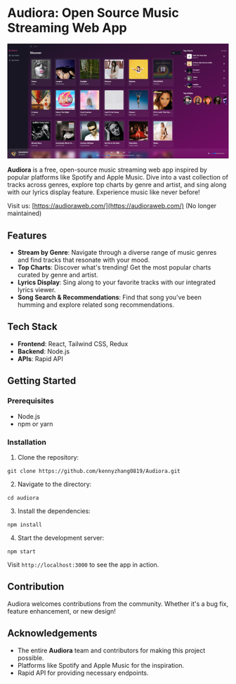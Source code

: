 # Audiora: Open Source Music Streaming Web App

![Audiora Thumbnail](thumbnail/app.png)

**Audiora** is a free, open-source music streaming web app inspired by popular platforms like Spotify and Apple Music. Dive into a vast collection of tracks across genres, explore top charts by genre and artist, and sing along with our lyrics display feature. Experience music like never before!

Visit us: [https://audioraweb.com/](https://audioraweb.com/) (No longer maintained)

## Features

- **Stream by Genre**: Navigate through a diverse range of music genres and find tracks that resonate with your mood.
- **Top Charts**: Discover what's trending! Get the most popular charts curated by genre and artist.
- **Lyrics Display**: Sing along to your favorite tracks with our integrated lyrics viewer.
- **Song Search & Recommendations**: Find that song you've been humming and explore related song recommendations.

## Tech Stack

- **Frontend**: React, Tailwind CSS, Redux
- **Backend**: Node.js
- **APIs**: Rapid API

## Getting Started

### Prerequisites

- Node.js
- npm or yarn

### Installation

1. Clone the repository:
```
git clone https://github.com/kennyzhang0819/Audiora.git
```

2. Navigate to the directory:
```
cd audiora
```

3. Install the dependencies:
```
npm install
```

4. Start the development server:
```
npm start
```

Visit `http://localhost:3000` to see the app in action.

## Contribution

Audiora welcomes contributions from the community. Whether it's a bug fix, feature enhancement, or new design!

## Acknowledgements

- The entire **Audiora** team and contributors for making this project possible.
- Platforms like Spotify and Apple Music for the inspiration.
- Rapid API for providing necessary endpoints.
